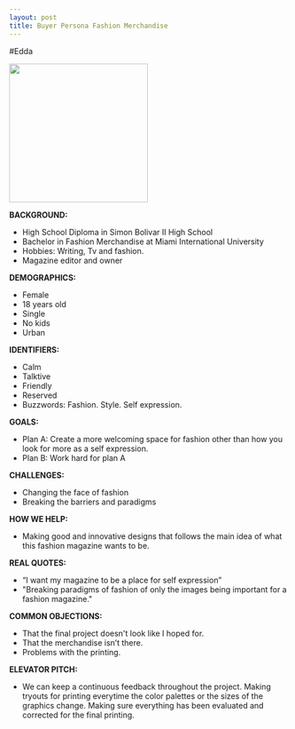 ```yaml
---
layout: post
title: Buyer Persona Fashion Merchandise
---
```


#Edda

<img src="https://farm8.staticflickr.com/7610/16241653754_227f5dc6bc_m.jpg" height="250" widht="250">

**BACKGROUND:**
- High School Diploma in Simon Bolivar II High School
- Bachelor in Fashion Merchandise at Miami International University
- Hobbies: Writing, Tv and fashion.
- Magazine editor and owner

**DEMOGRAPHICS:**
- Female 
- 18 years old
- Single
- No kids
- Urban

**IDENTIFIERS:**
- Calm
- Talktive
- Friendly
- Reserved
- Buzzwords: Fashion. Style. Self expression.


**GOALS:**
- Plan A: Create a more welcoming space for fashion other than how you look for more as a self expression.
- Plan B: Work hard for plan A


**CHALLENGES:**
- Changing the face of fashion
- Breaking the barriers and paradigms


**HOW WE HELP:**
- Making good and innovative designs that follows the main idea of what this fashion magazine wants to be.

**REAL QUOTES:**
- “I want my magazine to be a place for self expression”
- "Breaking paradigms of fashion of only the images being important for a fashion magazine."

**COMMON OBJECTIONS:**
- That the final project doesn't look like I hoped for. 
- That the merchandise isn’t there. 
- Problems with the printing.


**ELEVATOR PITCH:**
- We can keep a continuous feedback throughout the project. Making tryouts for printing everytime the color palettes or the sizes of the graphics change. Making sure everything has been evaluated and corrected for the final printing. 
